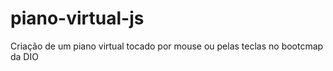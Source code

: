 # piano-virtual-js
 Criação de um piano virtual tocado por mouse ou pelas teclas no bootcmap da DIO
